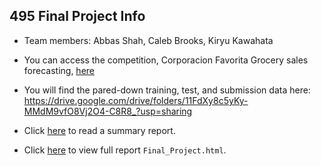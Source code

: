 ## 495 Final Project Info

* Team members: Abbas Shah, Caleb Brooks, Kiryu Kawahata

* You can access the competition, Corporacion Favorita Grocery sales forecasting, [here](https://www.kaggle.com/c/favorita-grocery-sales-forecasting)

* You will find the pared-down training, test, and submission data here: https://drive.google.com/drive/folders/11FdXy8c5yKy-MMdM9vfO8Vj2O4-C8R8_?usp=sharing

* Click [here](write_up.pdf) to read a summary report.

* Click [here](http://htmlpreview.github.io/github.com/abby-shah/Final_Project/blob/master/Final_Project.html) to view full report `Final_Project.html`.
